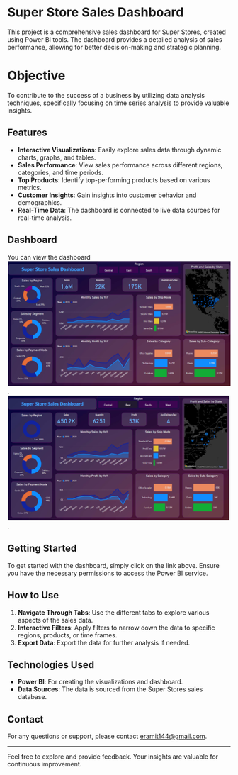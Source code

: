 # Super Store Sales Dashboard

This project is a comprehensive sales dashboard for Super Stores, created using Power BI tools. The dashboard provides a detailed analysis of sales performance, allowing for better decision-making and strategic planning.
# Objective
To contribute to the success of a business by utilizing data analysis techniques, specifically focusing on time series analysis to provide valuable insights.
## Features

- **Interactive Visualizations**: Easily explore sales data through dynamic charts, graphs, and tables.
- **Sales Performance**: View sales performance across different regions, categories, and time periods.
- **Top Products**: Identify top-performing products based on various metrics.
- **Customer Insights**: Gain insights into customer behavior and demographics.
- **Real-Time Data**: The dashboard is connected to live data sources for real-time analysis.

## Dashboard

You can view the dashboard ![here](https://github.com/amit-069/PowerBIProject1/blob/main/Screenshot%202024-08-02%20230030.png).
![here](https://github.com/amit-069/PowerBIProject1/blob/main/Screenshot%202024-08-02%20230110.png).

## Getting Started

To get started with the dashboard, simply click on the link above. Ensure you have the necessary permissions to access the Power BI service.

## How to Use

1. **Navigate Through Tabs**: Use the different tabs to explore various aspects of the sales data.
2. **Interactive Filters**: Apply filters to narrow down the data to specific regions, products, or time frames.
3. **Export Data**: Export the data for further analysis if needed.

## Technologies Used

- **Power BI**: For creating the visualizations and dashboard.
- **Data Sources**: The data is sourced from the Super Stores sales database.


## Contact

For any questions or support, please contact [eramit144@gmail.com](mailto:eramit144@gmail.com).

---

Feel free to explore and provide feedback. Your insights are valuable for continuous improvement.

